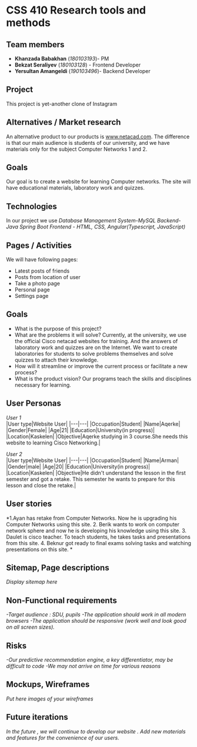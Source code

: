 # CSS 410 Research tools and methods
## Team members
+ **Khanzada Babakhan** (*180103193*)- PM
+ **Bekzat Seraliyev** (*180103128*) - Frontend Developer 
+ **Yersultan Amangeldi** (*190103496*)- Backend Developer 

## Project
This project is yet-another clone of Instagram

## Alternatives / Market research
An alternative product to our products is www.netacad.com. The difference is that our main audience is students of our university, and we have materials only for the subject Computer Networks 1 and 2.


## Goals
Our goal is to create a website for learning Computer networks. The site will have educational materials, laboratory work and quizzes.

## Technologies
In our project we use 
*Database Management System-MySQL
 Backend- Java Spring Boot
 Frontend - HTML, CSS, Angular(Typescript, JavaScript)*


## Pages / Activities 
We will have following pages:
- Latest posts of friends
- Posts from location of user
- Take a photo page
- Personal page
- Settings page

## Goals
* What is the purpose of this project?
* What are the problems it will solve?
Currently, at the university, we use the official Cisco netacad websites for training. And the answers of laboratory work and quizzes are on the Internet. We want to create laboratories for students to solve problems themselves and solve quizzes to attach their knowledge.
* How will it streamline or improve the current process or facilitate a new process?
* What is the product vision?
Our programs teach the skills and disciplines necessary for learning.

## User Personas
*User 1*  
|User type|Website User|
|---|---|
|Occupation|Student|
|Name|Aqerke|
|Gender|Female|
|Age|21|
|Education|University(in progress)|
|Location|Kaskelen|
|Objective|Aqerke studying in 3 course.She needs this website to learning Cisco Networking.|

*User 2*  
|User type|Website User|
|---|---|
|Occupation|Student|
|Name|Arman|
|Gender|male|
|Age|20|
|Education|University(in progress)|
|Location|Kaskelen|
|Objective|He didn't understand the lesson in the first semester and got a retake. This semester he wants to prepare for this lesson and close the retake.|


## User stories

*1.Ayan has retake from Computer Networks. Now he is upgrading his Computer Networks using this site.
 2. Berik wants to work on computer network sphere and now he is developing his knowledge using this site.
 3. Daulet is cisco teacher. To teach students, he takes tasks and presentations from this site.
 4. Beknur got ready to final exams solving tasks and watching presentations on this site.
*

## Sitemap, Page descriptions

*Display sitemap here*

## Non-Functional requirements
*-Target audience : SDU, pupils 
 -The application should work in all modern browsers
 -The application should be responsive (work well and look good on all screen sizes).*

## Risks
*-Our predictive recommendation engine, a key differentiator, may be difficult to code
-We may not arrive on time for various reasons*

## Mockups, Wireframes
*Put here images of your wireframes*

## Future iterations
*In the future , we will continue to develop our website . Add new materials and features for the convenience of our users.*
